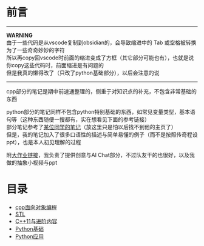 # 前言

---

**WARNING**<br>
由于一些代码是从vscode复制到obsidian的，会导致缩进中的 Tab 或空格被转换为了一些奇奇妙妙的字符<br>
所以再copy回vscode时前面的缩进变成了方框（其它部分可能也有），也就是说你copy这些代码时，前面缩进是有问题的<br>
但是我真的懒得改了（只改了python基础部分），以后会注意的说

---

cpp部分的笔记是期中前速通整理的，侧重于对知识点的补充，不包含非常基础的东西

python部分的笔记同样不包含python特别基础的东西，如常见变量类型，基本语句等（这种东西随便一搜都有，实在想看见下面的参考链接）<br>
部分笔记参考了[某位同学的笔记](https://lh314-pku.github.io/notes/Programming_Internship/index)（放这里只是怕以后找不到他的主页了）<br>
但是，我的笔记加入了很多口语性的描述与简单易懂的例子（而不是按照传奇程设ppt），也是本人初见理解的过程<br>

附[大作业链接](https://github.com/lh314-pku/Q_le_tt_DeskPet/tree/main)，我负责了提供创意与AI Chat部分，不过队友干的也很好，以及我做的抽象小视频与ppt

# 目录
- [cpp面向对象编程](https://lihua5487.github.io/程设/面向对象编程)
- [STL](https://lihua5487.github.io/程设/STL)
- [C++11与进阶内容](https://lihua5487.github.io/程设/C++11与进阶内容)
- [Python基础](https://lihua5487.github.io/程设/Python基础)
- [Python应用](https://lihua5487.github.io/程设/Python应用)

